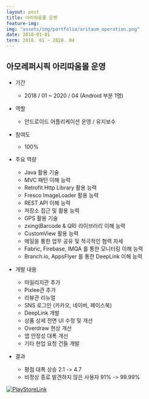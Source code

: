 ```yaml
---
layout: post
title: 아리따움몰 운영
feature-img: 
img: "assets/img/portfolio/aritaum_operation.png"
date: 2018-01-01
term: 2018. 01 ~ 2020. 04
---
```


## 아모레퍼시픽 아리따움몰 운영

* 기간
    - 2018 / 01 ~ 2020 / 04 (Android 부분 1명)
    
* 역할
    - 안드로이드 어플리케이션 운영 / 유지보수
    
* 참여도
    - 100%
    
* 주요 역량
    - Java 활용 기술
    - MVC 패턴 이해 능력
    - Retrofit Http Library 활용 능력
    - Fresco ImageLoader 활용 능력
    - REST API 이해 능력
    - 저장소 접근 및 활용 능력
    - GPS 활용 기술
    - zxing(Barcode & QR) 라이브러리 이해 능력
    - CustomView 활용 능력
    - 메일을 통한 업무 공유 및 적극적인 협력 자세
    - Fabric, Firebase, IMQA 를 통한 모니터링 이해 능력
    - Branch.io, AppsFlyer 를 통한 DeepLink 이해 능력
    
* 개발 내용
    - 마일리지관 추가
    - Pixlee관 추가
    - 리뷰관 리뉴얼
    - SNS 로그인 (카카오, 네이버, 페이스북)
    - DeepLink 개발
    - 상품 상세 전면 UI 수정 및 개선
    - Overdraw 현상 개선
    - 앱 안정성 대폭 개선
    - 기타 현업 요청 건들 개발
    
* 결과
    - 평점 대폭 상승 2.1 -> 4.7
    - 비정상 종료 발견하지 않은 사용자 91% -> 99.99%

[![PlayStoreLink]()](https://bit.ly/37kvSbd)
